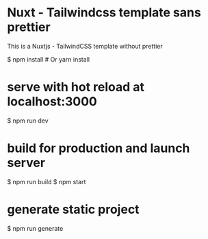 # Nuxt - Tailwindcss template sans prettier

This is a Nuxtjs - TailwindCSS template without prettier 

$ npm install # Or yarn install

# serve with hot reload at localhost:3000
$ npm run dev

# build for production and launch server
$ npm run build
$ npm start

# generate static project
$ npm run generate
```